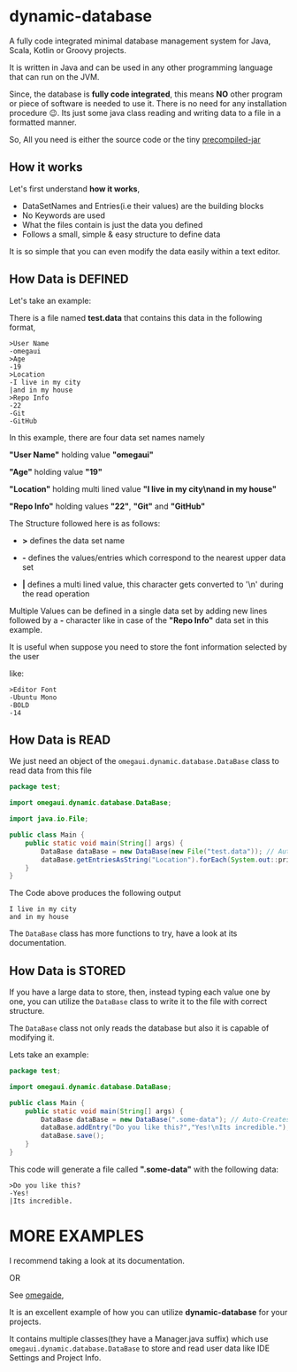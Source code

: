 # dynamic-database

A fully code integrated minimal database management system for Java, Scala, Kotlin or Groovy projects.

It is written in Java and can be used in any other programming language that can run on the JVM.

Since, the database is **fully code integrated**,
this means **NO** other program or piece of software is needed to use it.
There is no need for any installation procedure 😉.
Its just some java class reading and writing data to a file in a formatted manner.

So, All you need is either the source code or the tiny [precompiled-jar](https://raw.githubusercontent.com/omegaui/dynamic-database/master/bin/dynamic-database.jar)

## How it works

Let's first understand **how it works**,

- DataSetNames and Entries(i.e their values) are the building blocks
- No Keywords are used
- What the files contain is just the data you defined
- Follows a small, simple & easy structure to define data

It is so simple that you can even modify the data easily within a text editor.


## How Data is DEFINED

Let's take an example:

There is a file named **test.data**
that contains this data in the following format,
```ignorelang
>User Name
-omegaui
>Age
-19
>Location
-I live in my city
|and in my house
>Repo Info
-22
-Git
-GitHub
``` 

In this example, there are four data set names namely

**"User Name"** holding value **"omegaui"**

**"Age"** holding value **"19"**

**"Location"** holding multi lined value **"I live in my city\nand in my house"** 

**"Repo Info"** holding values **"22"**, **"Git"** and **"GitHub"**

The Structure followed here is as follows:

- **>** defines the data set name

- **-** defines the values/entries which correspond to the nearest upper data set

- **|** defines a multi lined value, this character gets converted to '\n' during the read operation

Multiple Values can be defined in a single data set by adding new lines followed by a **-** character 
like in case of the **"Repo Info"** data set in this example.

It is useful when suppose you need to store the font information selected by the user

like:

```ignorelang
>Editor Font
-Ubuntu Mono
-BOLD
-14
```

## How Data is READ

We just need an object of the `omegaui.dynamic.database.DataBase` class
to read data from this file

```java
package test;

import omegaui.dynamic.database.DataBase;

import java.io.File;

public class Main {
    public static void main(String[] args) {
        DataBase dataBase = new DataBase(new File("test.data")); // Auto-Reads the DataBase
        dataBase.getEntriesAsString("Location").forEach(System.out::println);
    }
}
```

The Code above produces the following output

```ignorelang
I live in my city
and in my house
```

The `DataBase` class has more functions to try, have a look at its documentation.

## How Data is STORED

If you have a large data to store, then, instead typing each value one by one, you can utilize the `DataBase` class to write it to the file with correct structure.

The `DataBase` class not only reads the database but also it is capable of modifying it.

Lets take an example:

```java
package test;

import omegaui.dynamic.database.DataBase;

public class Main {
    public static void main(String[] args) {
        DataBase dataBase = new DataBase(".some-data"); // Auto-Creates the file if it does n't already exists!
        dataBase.addEntry("Do you like this?","Yes!\nIts incredible.");
        dataBase.save();
    }
}
```

This code will generate a file called **".some-data"** with the following data:
```ignorelang
>Do you like this?
-Yes!
|Its incredible.

```

# MORE EXAMPLES

I recommend taking a look at its documentation.

OR

See [omegaide](https://www.github.com/omegaui/omegaide),

It is an excellent example of how you can utilize **dynamic-database** for your projects.

It contains multiple classes(they have a Manager.java suffix) which use `omegaui.dynamic.database.DataBase` to store and read user data like IDE Settings and Project Info. 

